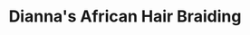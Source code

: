 ---
title: "Dianna's African Hair Braiding"
url: /baltimore/diannas-african-hair-braiding/
shop: Friseur
---